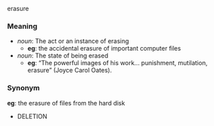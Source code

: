 erasure
### Meaning
+ _noun_: The act or an instance of erasing
	+ __eg__: the accidental erasure of important computer files
+ _noun_: The state of being erased
	+ __eg__: “The powerful images of his work... punishment, mutilation, erasure” (Joyce Carol Oates).

### Synonym

__eg__: the erasure of files from the hard disk 

+ DELETION



